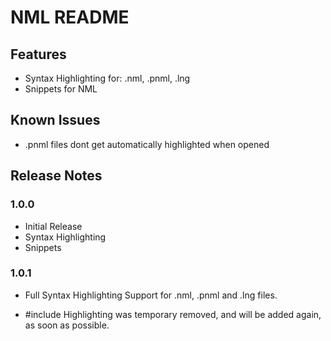# NML README

## Features

- Syntax Highlighting for: .nml, .pnml, .lng
- Snippets for NML

## Known Issues

- .pnml files dont get automatically highlighted when opened

## Release Notes

### 1.0.0

- Initial Release
- Syntax Highlighting
- Snippets

### 1.0.1

- Full Syntax Highlighting Support for .nml, .pnml and .lng files.

- #include Highlighting was temporary removed, and will be added again, as soon as possible.